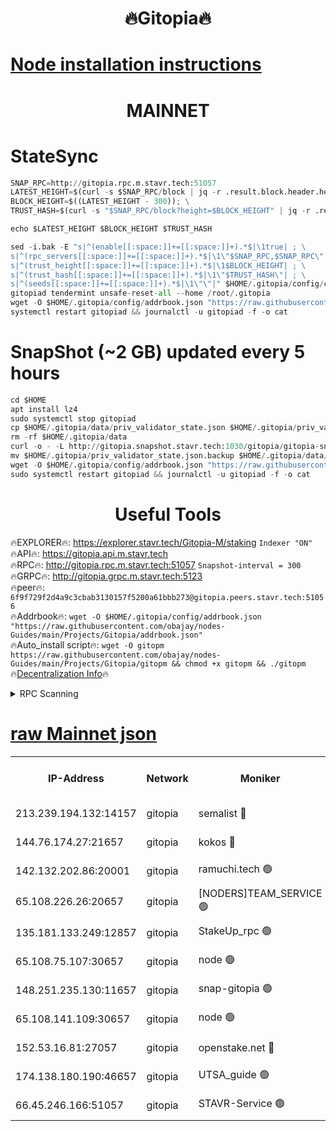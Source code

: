 <h1 align="center"> 🔥Gitopia🔥</h1>

[Node installation instructions](https://github.com/obajay/nodes-Guides/tree/main/Projects/Gitopia)
=

<h1 align="center"> MAINNET</h1>

# StateSync
```python
SNAP_RPC=http://gitopia.rpc.m.stavr.tech:51057
LATEST_HEIGHT=$(curl -s $SNAP_RPC/block | jq -r .result.block.header.height); \
BLOCK_HEIGHT=$((LATEST_HEIGHT - 300)); \
TRUST_HASH=$(curl -s "$SNAP_RPC/block?height=$BLOCK_HEIGHT" | jq -r .result.block_id.hash)

echo $LATEST_HEIGHT $BLOCK_HEIGHT $TRUST_HASH

sed -i.bak -E "s|^(enable[[:space:]]+=[[:space:]]+).*$|\1true| ; \
s|^(rpc_servers[[:space:]]+=[[:space:]]+).*$|\1\"$SNAP_RPC,$SNAP_RPC\"| ; \
s|^(trust_height[[:space:]]+=[[:space:]]+).*$|\1$BLOCK_HEIGHT| ; \
s|^(trust_hash[[:space:]]+=[[:space:]]+).*$|\1\"$TRUST_HASH\"| ; \
s|^(seeds[[:space:]]+=[[:space:]]+).*$|\1\"\"|" $HOME/.gitopia/config/config.toml
gitopiad tendermint unsafe-reset-all --home /root/.gitopia
wget -O $HOME/.gitopia/config/addrbook.json "https://raw.githubusercontent.com/obajay/nodes-Guides/main/Projects/Gitopia/addrbook.json"
systemctl restart gitopiad && journalctl -u gitopiad -f -o cat
```
# SnapShot (~2 GB) updated every 5 hours
```python
cd $HOME
apt install lz4
sudo systemctl stop gitopiad
cp $HOME/.gitopia/data/priv_validator_state.json $HOME/.gitopia/priv_validator_state.json.backup
rm -rf $HOME/.gitopia/data
curl -o - -L http://gitopia.snapshot.stavr.tech:1030/gitopia/gitopia-snap.tar.lz4 | lz4 -c -d - | tar -x -C $HOME/.gitopia --strip-components 2
mv $HOME/.gitopia/priv_validator_state.json.backup $HOME/.gitopia/data/priv_validator_state.json
wget -O $HOME/.gitopia/config/addrbook.json "https://raw.githubusercontent.com/obajay/nodes-Guides/main/Projects/Gitopia/addrbook.json"
sudo systemctl restart gitopiad && journalctl -u gitopiad -f -o cat
```
 <h1 align="center"> Useful Tools</h1>

🔥EXPLORER🔥:      https://explorer.stavr.tech/Gitopia-M/staking  `Indexer "ON"` \
🔥API🔥: 			 		 https://gitopia.api.m.stavr.tech \
🔥RPC🔥:           http://gitopia.rpc.m.stavr.tech:51057              `Snapshot-interval = 300` \
🔥GRPC🔥:          http://gitopia.grpc.m.stavr.tech:5123 \
🔥peer🔥:					 `6f9f729f2d4a9c3cbab3130157f5200a61bbb273@gitopia.peers.stavr.tech:51056` \
🔥Addrbook🔥:    ```wget -O $HOME/.gitopia/config/addrbook.json "https://raw.githubusercontent.com/obajay/nodes-Guides/main/Projects/Gitopia/addrbook.json"``` \
🔥Auto_install script🔥: ```wget -O gitopm https://raw.githubusercontent.com/obajay/nodes-Guides/main/Projects/Gitopia/gitopm && chmod +x gitopm && ./gitopm``` \
🔥[Decentralization Info](https://github.com/obajay/StateSync-snapshots/tree/main/Projects/Gitopia/Decentralization)🔥

<details>
<summary>RPC Scanning</summary>

<h2 align="center"> We scan nodes in real time every 4 hours. And we provide the final result of RPC endpoints.
We cannot influence the operation of these nodes in any way. </h2>


```python
If Voting Power is higher than 0 --> then the Node is a validator of the network and may be subject to attack and be a potential threat to the chain.
```
```python
We marked such validators with a red symbol
```

</details>

[raw Mainnet json](https://rpc-check.gitopm.stavr.tech/gitopm/rpc-gitopm-result.json)
=

<table><tr><th>IP-Address</th><th>Network</th><th>Moniker</th><th>Latest Block Height</th><th>Earliest Block Height</th><th>Catching Up</th><th>Tx Index</th><th>Voting Power</th><th>Scan Time</th></tr><tr><td>213.239.194.132:14157</td><td>gitopia</td><td>semalist 🔴</td><td>11655408</td><td>6071990</td><td>False</td><td>off</td><td>430705</td><td>2024-01-03T11:33:59.625380087UTC</td></tr><tr><td>144.76.174.27:21657</td><td>gitopia</td><td>kokos 🔴</td><td>11655416</td><td>6071990</td><td>False</td><td>off</td><td>936374</td><td>2024-01-03T11:34:13.504498025UTC</td></tr><tr><td>142.132.202.86:20001</td><td>gitopia</td><td>ramuchi.tech 🟢</td><td>11655415</td><td>6548337</td><td>False</td><td>on</td><td>0</td><td>2024-01-03T11:34:10.828532192UTC</td></tr><tr><td>65.108.226.26:20657</td><td>gitopia</td><td>[NODERS]TEAM_SERVICE 🟢</td><td>11655430</td><td>6846001</td><td>False</td><td>on</td><td>0</td><td>2024-01-03T11:34:34.850567538UTC</td></tr><tr><td>135.181.133.249:12857</td><td>gitopia</td><td>StakeUp_rpc 🟢</td><td>11655415</td><td>8010001</td><td>False</td><td>on</td><td>0</td><td>2024-01-03T11:34:11.159137069UTC</td></tr><tr><td>65.108.75.107:30657</td><td>gitopia</td><td>node 🟢</td><td>11655423</td><td>8802845</td><td>False</td><td>on</td><td>0</td><td>2024-01-03T11:34:24.186150880UTC</td></tr><tr><td>148.251.235.130:11657</td><td>gitopia</td><td>snap-gitopia 🟢</td><td>11655414</td><td>9516001</td><td>False</td><td>on</td><td>0</td><td>2024-01-03T11:34:10.555479942UTC</td></tr><tr><td>65.108.141.109:30657</td><td>gitopia</td><td>node 🟢</td><td>11655414</td><td>10145845</td><td>False</td><td>on</td><td>0</td><td>2024-01-03T11:34:10.279548213UTC</td></tr><tr><td>152.53.16.81:27057</td><td>gitopia</td><td>openstake.net 🔴</td><td>11655392</td><td>10455001</td><td>False</td><td>off</td><td>12631</td><td>2024-01-03T11:33:35.521183223UTC</td></tr><tr><td>174.138.180.190:46657</td><td>gitopia</td><td>UTSA_guide 🟢</td><td>11655398</td><td>11194706</td><td>False</td><td>on</td><td>0</td><td>2024-01-03T11:33:44.479661469UTC</td></tr><tr><td>66.45.246.166:51057</td><td>gitopia</td><td>STAVR-Service 🟢</td><td>11655402</td><td>11646001</td><td>False</td><td>on</td><td>0</td><td>2024-01-03T11:33:51.184139311UTC</td></tr></table>
